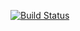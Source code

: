 [![Build Status](https://secure.travis-ci.org/pelletier/redistree.png?branch=master)](http://travis-ci.org/pelletier/redistree)
